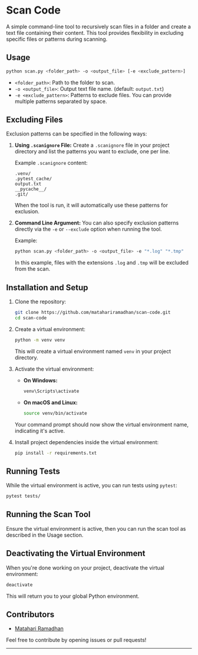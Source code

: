 # Scan Code

A simple command-line tool to recursively scan files in a folder and create a text file containing their content. This tool provides flexibility in excluding specific files or patterns during scanning.

## Usage

```bash
python scan.py <folder_path> -o <output_file> [-e <exclude_pattern>]
```

- `<folder_path>`: Path to the folder to scan.
- `-o <output_file>`: Output text file name. (default: `output.txt`)
- `-e <exclude_pattern>`: Patterns to exclude files. You can provide multiple patterns separated by space.

## Excluding Files

Exclusion patterns can be specified in the following ways:

1. **Using `.scanignore` File:**
   Create a `.scanignore` file in your project directory and list the patterns you want to exclude, one per line.

   Example `.scanignore` content:

   ```
   .venv/
   .pytest_cache/
   output.txt
   __pycache__/
   .git/
   ```

   When the tool is run, it will automatically use these patterns for exclusion.

2. **Command Line Argument:**
   You can also specify exclusion patterns directly via the `-e` or `--exclude` option when running the tool.

   Example:

   ```bash
   python scan.py <folder_path> -o <output_file> -e "*.log" "*.tmp"
   ```

   In this example, files with the extensions `.log` and `.tmp` will be excluded from the scan.

## Installation and Setup

1. Clone the repository:

   ```bash
   git clone https://github.com/matahariramadhan/scan-code.git
   cd scan-code
   ```

2. Create a virtual environment:

   ```bash
   python -m venv venv
   ```

   This will create a virtual environment named `venv` in your project directory.

3. Activate the virtual environment:

   - **On Windows:**

     ```bash
     venv\Scripts\activate
     ```

   - **On macOS and Linux:**
     ```bash
     source venv/bin/activate
     ```

   Your command prompt should now show the virtual environment name, indicating it's active.

4. Install project dependencies inside the virtual environment:

   ```bash
   pip install -r requirements.txt
   ```

## Running Tests

While the virtual environment is active, you can run tests using `pytest`:

```bash
pytest tests/
```

## Running the Scan Tool

Ensure the virtual environment is active, then you can run the scan tool as described in the Usage section.

## Deactivating the Virtual Environment

When you're done working on your project, deactivate the virtual environment:

```bash
deactivate
```

This will return you to your global Python environment.

## Contributors

- [Matahari Ramadhan](https://github.com/matahariramadhan)

Feel free to contribute by opening issues or pull requests!

---
